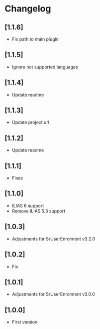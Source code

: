# Changelog

## [1.1.6]
- Fix path to main plugin

## [1.1.5]
- Ignore not supported languages

## [1.1.4]
- Update readme

## [1.1.3]
- Update project url

## [1.1.2]
- Update readme

## [1.1.1]
- Fixes

## [1.1.0]
- ILIAS 6 support
- Remove ILIAS 5.3 support

## [1.0.3]
- Adjustments for SrUserEnrolment v3.2.0

## [1.0.2]
- Fix

## [1.0.1]
- Adjustments for SrUserEnrolment v3.0.0

## [1.0.0]
- First version
